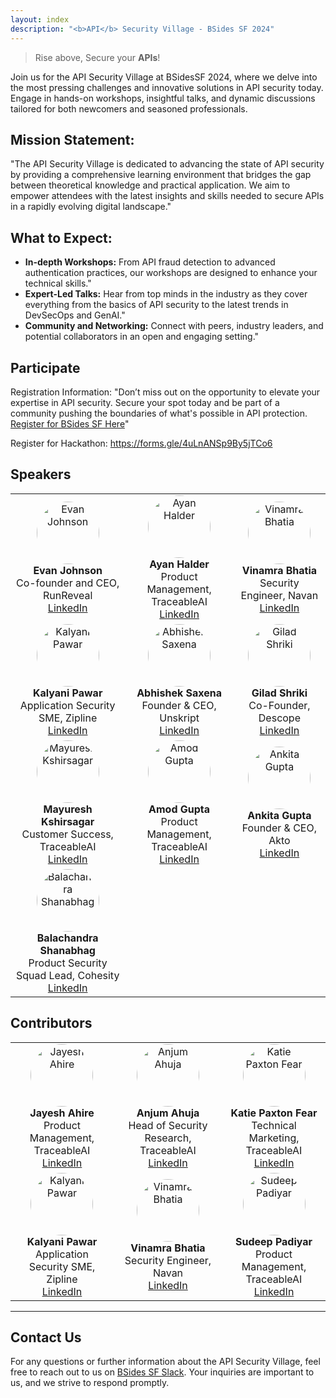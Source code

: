```yaml
---
layout: index
description: "<b>API</b> Security Village - BSides SF 2024"
---
```


> Rise above, Secure your **APIs**! 

Join us for the API Security Village at BSidesSF 2024, where we delve into the most pressing challenges and innovative solutions in API security today. Engage in hands-on workshops, insightful talks, and dynamic discussions tailored for both newcomers and seasoned professionals.

## Mission Statement: 

"The API Security Village is dedicated to advancing the state of API security by providing a comprehensive learning environment that bridges the gap between theoretical knowledge and practical application. We aim to empower attendees with the latest insights and skills needed to secure APIs in a rapidly evolving digital landscape."


## What to Expect:
- **In-depth Workshops:** From API fraud detection to advanced authentication practices, our workshops are designed to enhance your technical skills."
- **Expert-Led Talks:** Hear from top minds in the industry as they cover everything from the basics of API security to the latest trends in DevSecOps and GenAI."
- **Community and Networking:** Connect with peers, industry leaders, and potential collaborators in an open and engaging setting."


## Participate
Registration Information: "Don’t miss out on the opportunity to elevate your expertise in API security. Secure your spot today and be part of a community pushing the boundaries of what's possible in API protection. [Register for BSides SF Here](https://bsidessf.regfox.com/2024)"

Register for Hackathon: https://forms.gle/4uLnANSp9By5jTCo6 

## Speakers

| | | |
|:-------------------------:|:-------------------------:|:-------------------------:|
| <img src="https://media.licdn.com/dms/image/D5603AQH6YS2QebfbBQ/profile-displayphoto-shrink_400_400/0/1704148706237?e=1719446400&v=beta&t=XlXLB3wsHCVrVi-w-3PDGGkQTBre22-FSoWMbmWxZoA" alt="Evan Johnson" style="width:100px; height:100px; border-radius:50%;" /><br> **Evan Johnson**<br>Co-founder and CEO, RunReveal<br>[LinkedIn](https://www.linkedin.com/in/ejcxx/) | <img src="https://media.licdn.com/dms/image/D5603AQF0qScsrKbcaQ/profile-displayphoto-shrink_400_400/0/1681257624694?e=1719446400&v=beta&t=7piwjaO4_tuXa39hr7IL7ECCNJVgMumkCnbECODMtm8" alt="Ayan Halder" style="width:100px; height:100px; border-radius:50%;" /><br> **Ayan Halder**<br>Product Management, TraceableAI<br>[LinkedIn](https://www.linkedin.com/in/ayanhalder/) | <img src="https://media.licdn.com/dms/image/D5603AQEzZx6_MoEQag/profile-displayphoto-shrink_400_400/0/1683231645852?e=1719446400&v=beta&t=VaMF1dlrUwJDG7Kf6oXbqL1YmlnksvqBeDkVpYN22_4" alt="Vinamra Bhatia" style="width:100px; height:100px; border-radius:50%;" /><br> **Vinamra Bhatia**<br>Security Engineer, Navan<br>[LinkedIn](https://www.linkedin.com/in/vinamrabhatia/) |
| <img src="https://media.licdn.com/dms/image/D4D03AQEd1pZBd80WEQ/profile-displayphoto-shrink_400_400/0/1713369770434?e=1719446400&v=beta&t=6gWZqeTMPztgi8_QVa1kfuEenNnX4AG2ghsl6ZD-6Rw" alt="Kalyani Pawar" style="width:100px; height:100px; border-radius:50%;" /><br> **Kalyani Pawar**<br>Application Security SME, Zipline<br>[LinkedIn](https://www.linkedin.com/in/kalyani-pawar5/) | <img src="https://media.licdn.com/dms/image/D5603AQFAhNLRQNkEkw/profile-displayphoto-shrink_400_400/0/1706388071729?e=1719446400&v=beta&t=duD2AwAza-LjIAY4ZBPNL6Ht1CtQol7YbSthpfvumMY" alt="Abhishek Saxena" style="width:100px; height:100px; border-radius:50%;" /><br> **Abhishek Saxena**<br>Founder & CEO, Unskript<br>[LinkedIn](https://www.linkedin.com/in/absaxena/) | <img src="https://media.licdn.com/dms/image/D5603AQGzB_DboQy8Pw/profile-displayphoto-shrink_400_400/0/1682456308531?e=1719446400&v=beta&t=B2HqhXQM8aAi6t0stLOQ_1nmk9LZttLwRJ4CC24nO28" alt="Gilad Shriki" style="width:100px; height:100px; border-radius:50%;" /><br> **Gilad Shriki**<br>Co-Founder, Descope<br>[LinkedIn](https://www.linkedin.com/in/gshriki/) |
| <img src="https://media.licdn.com/dms/image/C5603AQFviFnXbllWUw/profile-displayphoto-shrink_800_800/0/1592414924328?e=1719446400&v=beta&t=QOkAnTDN-8YpFFT_6a5B3JMv824dbACrajWG09pOdT0" alt="Mayuresh Kshirsagar" style="width:100px; height:100px; border-radius:50%;" /><br> **Mayuresh Kshirsagar**<br>Customer Success, TraceableAI<br>[LinkedIn](https://www.linkedin.com/in/mayureshkshirsagar/) | <img src="https://media.licdn.com/dms/image/C5603AQGPWzGRjo2zTA/profile-displayphoto-shrink_800_800/0/1571763147033?e=1719446400&v=beta&t=LzNDHXNJnGuq8AYdajNepMjUW8tWidC1_Ze7uKoqIaw" alt="Amod Gupta" style="width:100px; height:100px; border-radius:50%;" /><br> **Amod Gupta**<br>Product Management, TraceableAI<br>[LinkedIn](https://www.linkedin.com/in/amodgupta/) | <img src="https://media.licdn.com/dms/image/D5603AQHCNVtuHhoL4g/profile-displayphoto-shrink_400_400/0/1713513377230?e=1719446400&v=beta&t=vuRyYptv57SRJfUcx5qm1rwFV2MugXgzVcLixstSyUw" alt="Ankita Gupta" style="width:100px; height:100px; border-radius:50%;" /><br> **Ankita Gupta**<br>Founder & CEO, Akto<br>[LinkedIn](https://www.linkedin.com/in/ankita-gupta-89214515/) |
| <img src="https://media.licdn.com/dms/image/D5603AQFEWqIRy5r7lQ/profile-displayphoto-shrink_400_400/0/1712723815645?e=1719446400&v=beta&t=9aCa8MhWVlB0AtRiehzzENtiBnRWsHuZvNKbRTQULcI" alt="Balachandra Shanabhag" style="width:100px; height:100px; border-radius:50%;" /><br> **Balachandra Shanabhag**<br>Product Security Squad Lead, Cohesity<br>[LinkedIn](https://www.linkedin.com/in/balachandra-shanabhag/) | | |



## Contributors

| | | |
|:-------------------------:|:-------------------------:|:-------------------------:|
| <img src="https://media.licdn.com/dms/image/D5603AQF2KHpal9XL3Q/profile-displayphoto-shrink_400_400/0/1690556634516?e=1719446400&v=beta&t=9A-2wFpdBF47HjsHARtfY9QFZIvWY8ru5f3K94UjSbI" alt="Jayesh Ahire" style="width:100px; height:100px; border-radius:50%;" /><br> **Jayesh Ahire**<br>Product Management, TraceableAI<br>[LinkedIn](https://www.linkedin.com/in/jayesh-ahire/) | <img src="https://media.licdn.com/dms/image/C5603AQHkqMy6FLedAA/profile-displayphoto-shrink_400_400/0/1605579576588?e=1719446400&v=beta&t=16VzrHlohd_Ue_yuu_iaZTB66jjCAiOO1pEtavkZDR8" alt="Anjum Ahuja" style="width:100px; height:100px; border-radius:50%;" /><br> **Anjum Ahuja**<br>Head of Security Research, TraceableAI<br>[LinkedIn](https://www.linkedin.com/in/anjumahuja/) | <img src="https://media.licdn.com/dms/image/C4D03AQG_lx1Ey5P75A/profile-displayphoto-shrink_400_400/0/1573571617520?e=1719446400&v=beta&t=PTpm14zgRm5rEnYDidQmDKAvYeBZqma9L7vSv0Kicvo" alt="Katie Paxton Fear" style="width:100px; height:100px; border-radius:50%;" /><br> **Katie Paxton Fear**<br> Technical Marketing, TraceableAI<br>[LinkedIn](https://www.linkedin.com/in/katiepf/) |
| <img src="https://media.licdn.com/dms/image/D4D03AQEd1pZBd80WEQ/profile-displayphoto-shrink_400_400/0/1713369770434?e=1719446400&v=beta&t=6gWZqeTMPztgi8_QVa1kfuEenNnX4AG2ghsl6ZD-6Rw" alt="Kalyani Pawar" style="width:100px; height:100px; border-radius:50%;" /><br> **Kalyani Pawar**<br>Application Security SME, Zipline<br>[LinkedIn](https://www.linkedin.com/in/kalyani-pawar5/) | <img src="https://media.licdn.com/dms/image/D5603AQEzZx6_MoEQag/profile-displayphoto-shrink_400_400/0/1683231645852?e=1719446400&v=beta&t=VaMF1dlrUwJDG7Kf6oXbqL1YmlnksvqBeDkVpYN22_4" alt="Vinamra Bhatia" style="width:100px; height:100px; border-radius:50%;" /><br> **Vinamra Bhatia**<br>Security Engineer, Navan<br>[LinkedIn](https://www.linkedin.com/in/vinamrabhatia/) | <img src="https://media.licdn.com/dms/image/D5603AQF-Lk0DFBMORg/profile-displayphoto-shrink_400_400/0/1693548771706?e=1719446400&v=beta&t=cdpVqAQzH1Y6adW1utHEIHP1UBOV6p0NIxUWLeelNmo" alt="Sudeep Padiyar" style="width:100px; height:100px; border-radius:50%;" /><br> **Sudeep Padiyar**<br>Product Management, TraceableAI<br>[LinkedIn](https://www.linkedin.com/in/sudeep-padiyar/) |

---

## Contact Us
For any questions or further information about the API Security Village, feel free to reach out to us on [BSides SF Slack](https://join.slack.com/share/enQtNzAyMTU1MzU1ODY3Ni02ODg5MGUzZWVkYzJmZjQ2ZWJhNGQ3MTk3MDdmMjVmNmY2ODdiZjFlZGQzNDNlNTYwYTNjMjcyZmQyODFiYTdi). Your inquiries are important to us, and we strive to respond promptly.


